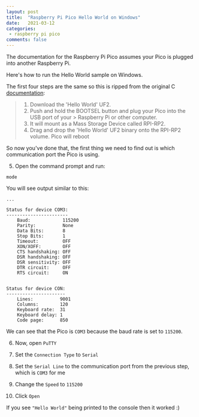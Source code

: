 ```yaml
---
layout: post
title:  "Raspberry Pi Pico Hello World on Windows"
date:   2021-03-12
categories:
 - raspberry pi pico
comments: false
---
```


The documentation for the Raspberry Pi Pico assumes your Pico is plugged into another Raspberry Pi.

Here's how to run the Hello World sample on Windows.

The first four steps are the same so this is ripped from the original C [documentation](https://www.raspberrypi.org/documentation/rp2040/getting-started/#getting-started-with-c):

> 1. Download the 'Hello World' UF2.
> 2. Push and hold the BOOTSEL button and plug your Pico into the USB port of your > Raspberry Pi or other computer.
> 3. It will mount as a Mass Storage Device called RPI-RP2.
> 4. Drag and drop the 'Hello World' UF2 binary onto the RPI-RP2 volume. Pico will reboot

So now you've done that, the first thing we need to find out is which communication port the Pico is using.

5. Open the command prompt and run:

```
mode
```

You will see output similar to this:

```
...

Status for device COM3:
-----------------------
    Baud:            115200
    Parity:          None
    Data Bits:       8
    Stop Bits:       1
    Timeout:         OFF
    XON/XOFF:        OFF
    CTS handshaking: OFF
    DSR handshaking: OFF
    DSR sensitivity: OFF
    DTR circuit:     OFF
    RTS circuit:     ON


Status for device CON:
----------------------
    Lines:          9001
    Columns:        120
    Keyboard rate:  31
    Keyboard delay: 1
    Code page:      850
```

We can see that the Pico is `COM3` because the baud rate is set to `115200`.

6. Now, open `PuTTY`

7. Set the `Connection Type` to `Serial`

8. Set the `Serial Line` to the communication port from the previous step, which is `COM3` for me

9. Change the `Speed` to `115200`

10. Click `Open`

If you see `"Hello World"` being printed to the console then it worked :)
